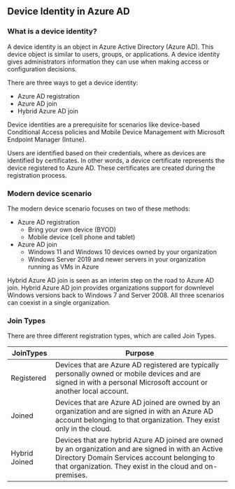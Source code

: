 ## Device Identity in Azure AD 

### What is a device identity?

A device identity is an object in Azure Active Directory (Azure AD). This device object is similar to users, groups, or applications. A device identity gives administrators information they can use when making access or configuration decisions.

There are three ways to get a device identity:

- Azure AD registration
- Azure AD join
- Hybrid Azure AD join

Device identities are a prerequisite for scenarios like device-based Conditional Access policies and Mobile Device Management with Microsoft Endpoint Manager (Intune).

Users are identified based on their credentials, where as devices are identified by certificates. In other words, a device certificate represents the device registered to Azure AD. These certificates are created during the registration process.

### Modern device scenario
The modern device scenario focuses on two of these methods:

 - Azure AD registration
    - Bring your own device (BYOD)
    - Mobile device (cell phone and tablet)
 - Azure AD join
    - Windows 11 and Windows 10 devices owned by your organization
    - Windows Server 2019 and newer servers in your organization running as VMs in Azure

Hybrid Azure AD join is seen as an interim step on the road to Azure AD join. Hybrid Azure AD join provides organizations support for downlevel Windows versions back to Windows 7 and Server 2008. All three scenarios can coexist in a single organization.


### Join Types

There are three different registration types, which are called Join Types.

|          JoinTypes            |              Purpose              |
|-------------------------------|-----------------------------------|
| Registered|Devices that are Azure AD registered are typically personally owned or mobile devices and are signed in with a personal Microsoft account or another local account.
|Joined | Devices that are Azure AD joined are owned by an organization and are signed in with an Azure AD account belonging to that organization. They exist only in the cloud.
| Hybrid Joined	|Devices that are hybrid Azure AD joined are owned by an organization and are signed in with an Active Directory Domain Services account belonging to that organization. They exist in the cloud and on-premises.

